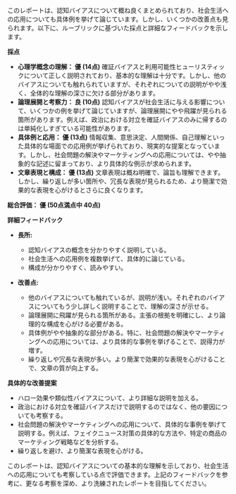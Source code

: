 このレポートは、認知バイアスについて概ね良くまとめられており、社会生活への応用についても具体例を挙げて論じています。しかし、いくつかの改善点も見られます。以下に、ルーブリックに基づいた採点と詳細なフィードバックを示します。

**採点**

* **心理学概念の理解： 優 (14点)** 確証バイアスと利用可能性ヒューリスティックについて正しく説明されており、基本的な理解は十分です。しかし、他のバイアスについても触れられていますが、それぞれについての説明がやや浅く、全体的な理解の深さに欠ける部分があります。
* **論理展開と考察力： 良 (10点)** 認知バイアスが社会生活に与える影響について、いくつかの例を挙げて論じていますが、論理展開にやや飛躍が見られる箇所があります。例えば、政治における対立を確証バイアスのみに帰するのは単純化しすぎている可能性があります。
* **具体例と応用： 優 (13点)** 情報収集、意思決定、人間関係、自己理解といった具体的な場面での応用例が挙げられており、現実的な提案となっています。しかし、社会問題の解決やマーケティングへの応用については、やや抽象的な記述に留まっており、より具体的な例示が求められます。
* **文章表現と構成： 優 (13点)** 文章表現は概ね明確で、論旨も理解できます。しかし、繰り返しが多い箇所や、冗長な表現が見られるため、より簡潔で効果的な表現を心がけるとさらに良くなります。

**総合評価： 優 (50点満点中 40点)**

**詳細フィードバック**

* **長所:**
    * 認知バイアスの概念を分かりやすく説明している。
    * 社会生活への応用例を複数挙げて、具体的に論じている。
    * 構成が分かりやすく、読みやすい。

* **改善点:**
    * 他のバイアスについても触れているが、説明が浅い。それぞれのバイアスについてもう少し詳しく説明することで、理解の深さが示せる。
    * 論理展開に飛躍が見られる箇所がある。主張の根拠を明確にし、より論理的な構成を心がける必要がある。
    * 具体例がやや抽象的な部分がある。特に、社会問題の解決やマーケティングへの応用については、より具体的な事例を挙げることで、説得力が増す。
    * 繰り返しや冗長な表現が多い。より簡潔で効果的な表現を心がけることで、文章の質が向上する。

**具体的な改善提案**

* ハロー効果や類似性バイアスについて、より詳細な説明を加える。
* 政治における対立を確証バイアスだけで説明するのではなく、他の要因についても考察する。
* 社会問題の解決やマーケティングへの応用について、具体的な事例を挙げて説明する。例えば、フェイクニュース対策の具体的な方法や、特定の商品のマーケティング戦略などを分析する。
* 繰り返しを避け、より簡潔な表現を心がける。


このレポートは、認知バイアスについての基本的な理解を示しており、社会生活への応用についても考察している点で評価できます。上記のフィードバックを参考に、更なる考察を深め、より洗練されたレポートを目指してください。
